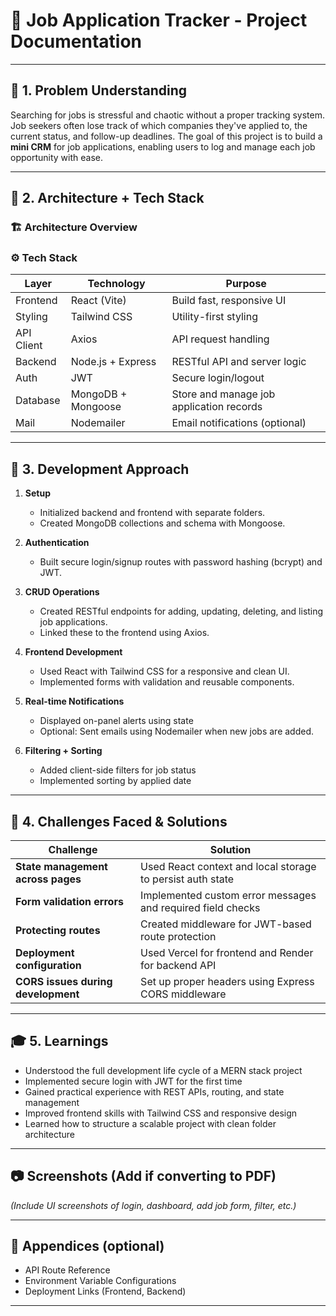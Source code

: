 # 📝 Job Application Tracker - Project Documentation

---

## 📌 1. Problem Understanding

Searching for jobs is stressful and chaotic without a proper tracking system. Job seekers often lose track of which companies they've applied to, the current status, and follow-up deadlines. The goal of this project is to build a **mini CRM** for job applications, enabling users to log and manage each job opportunity with ease.

---

## 🧱 2. Architecture + Tech Stack

### 🏗️ Architecture Overview




### ⚙️ Tech Stack

| Layer       | Technology         | Purpose                                      |
|-------------|--------------------|----------------------------------------------|
| Frontend    | React (Vite)       | Build fast, responsive UI                    |
| Styling     | Tailwind CSS       | Utility-first styling                        |
| API Client  | Axios              | API request handling                         |
| Backend     | Node.js + Express  | RESTful API and server logic                 |
| Auth        | JWT                | Secure login/logout                          |
| Database    | MongoDB + Mongoose | Store and manage job application records     |
| Mail        | Nodemailer         | Email notifications (optional)              |

---

## 🚀 3. Development Approach

1. **Setup**
   - Initialized backend and frontend with separate folders.
   - Created MongoDB collections and schema with Mongoose.

2. **Authentication**
   - Built secure login/signup routes with password hashing (bcrypt) and JWT.

3. **CRUD Operations**
   - Created RESTful endpoints for adding, updating, deleting, and listing job applications.
   - Linked these to the frontend using Axios.

4. **Frontend Development**
   - Used React with Tailwind CSS for a responsive and clean UI.
   - Implemented forms with validation and reusable components.

5. **Real-time Notifications**
   - Displayed on-panel alerts using state
   - Optional: Sent emails using Nodemailer when new jobs are added.

6. **Filtering + Sorting**
   - Added client-side filters for job status
   - Implemented sorting by applied date

---

## 🧩 4. Challenges Faced & Solutions

| Challenge | Solution |
|----------|----------|
| **State management across pages** | Used React context and local storage to persist auth state |
| **Form validation errors** | Implemented custom error messages and required field checks |
| **Protecting routes** | Created middleware for JWT-based route protection |
| **Deployment configuration** | Used Vercel for frontend and Render for backend API |
| **CORS issues during development** | Set up proper headers using Express CORS middleware |

---

## 🎓 5. Learnings

- Understood the full development life cycle of a MERN stack project
- Implemented secure login with JWT for the first time
- Gained practical experience with REST APIs, routing, and state management
- Improved frontend skills with Tailwind CSS and responsive design
- Learned how to structure a scalable project with clean folder architecture

---

## 📷 Screenshots (Add if converting to PDF)

*(Include UI screenshots of login, dashboard, add job form, filter, etc.)*

---

## 📁 Appendices (optional)

- API Route Reference
- Environment Variable Configurations
- Deployment Links (Frontend, Backend)

---


